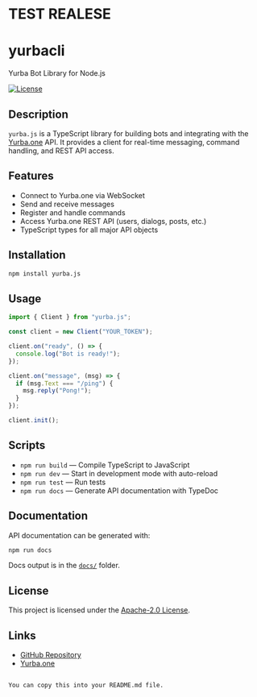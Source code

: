 # TEST REALESE

# yurbacli

Yurba Bot Library for Node.js

[![License](https://img.shields.io/badge/license-Apache%202.0-blue.svg)](LICENSE)

## Description

`yurba.js` is a TypeScript library for building bots and integrating with the [Yurba.one](https://yurba.one) API. It provides a client for real-time messaging, command handling, and REST API access.

## Features

- Connect to Yurba.one via WebSocket
- Send and receive messages
- Register and handle commands
- Access Yurba.one REST API (users, dialogs, posts, etc.)
- TypeScript types for all major API objects

## Installation

```sh
npm install yurba.js
```

## Usage

```ts
import { Client } from "yurba.js";

const client = new Client("YOUR_TOKEN");

client.on("ready", () => {
  console.log("Bot is ready!");
});

client.on("message", (msg) => {
  if (msg.Text === "/ping") {
    msg.reply("Pong!");
  }
});

client.init();
```

## Scripts

- `npm run build` — Compile TypeScript to JavaScript
- `npm run dev` — Start in development mode with auto-reload
- `npm run test` — Run tests
- `npm run docs` — Generate API documentation with TypeDoc

## Documentation

API documentation can be generated with:

```sh
npm run docs
```

Docs output is in the [`docs/`](docs/) folder.

## License

This project is licensed under the [Apache-2.0 License](LICENSE).

## Links

- [GitHub Repository](https://github.com/rastgame/yurba.js)
- [Yurba.one](https://yurba.one)

```

You can copy this into your README.md file.
```
